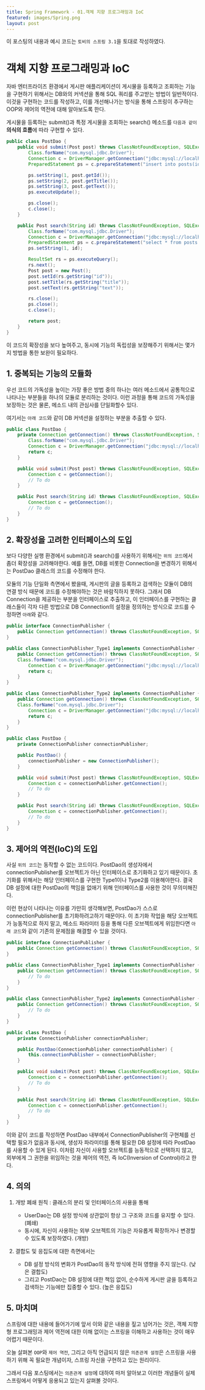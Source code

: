 ```yaml
---
title: Spring Framework - 01.객체 지향 프로그래밍과 IoC
featured: images/Spring.png
layout: post
---
```



이 포스팅의 내용과 예시 코드는 `토비의 스프링 3.1`을 토대로 작성하였다.

# 객체 지향 프로그래밍과 IoC

자바 엔터프라이즈 환경에서 게시판 애플리케이션이 게시물을 등록하고 조회하는 기능을 구현하기 위해서는 DB와의 커넥션을 통해 SQL 쿼리를 주고받는 방법이 일반적이다. 이것을 구현하는 코드를 작성하고, 이를 개선해나가는 방식을 통해 스프링이 추구하는 OOP와 제어의 역전에 대해 알아보도록 한다.

게시물을 등록하는 submit()과 특정 게시물을 조회하는 search() 메소드를 `다음과 같이` **의식의 흐름**에 따라 구현할 수 있다.

``` java
public class PostDao {
    public void submit(Post post) throws ClassNotFoundException, SQLException {
        Class.forName("com.mysql.jdbc.Driver");
        Connection c = DriverManager.getConnection("jdbc:mysql://localhost/webboard","dbid","dbpass");
        PreparedStatement ps = c.prepareStatement("insert into posts(id, title, text) values (?,?,?)");

        ps.setString(1, post.getId());
        ps.setString(2, post.getTitle());
        ps.setString(3, post.getText());
        ps.executeUpdate();

        ps.close();
        c.close();
    }

    public Post search(String id) throws ClassNotFoundException, SQLException {
        Class.forName("com.mysql.jdbc.Driver");
        Connection c = DriverManager.getConnection("jdbc:mysql://localhost/webboard","dbid","dbpass");
        PreparedStatement ps = c.prepareStatement("select * from posts where id=?");
        ps.setString(1, id);

        ResultSet rs = ps.executeQuery();
        rs.next();
        Post post = new Post();
        post.setId(rs.getString("id"));
        post.setTitle(rs.getString("title"));
        post.setText(rs.getString("text"));

        rs.close();
        ps.close();
        c.close();

        return post;
    }
}
```

이 코드의 확장성을 보다 높여주고, 동시에 기능의 독립성을 보장해주기 위해서는 몇가지 방법을 통한 보완이 필요하다.

## 1\. 중복되는 기능의 모듈화

우선 코드의 가독성을 높이는 가장 좋은 방법 중의 하나는 여러 메소드에서 공통적으로 나타나는 부분들을 하나의 모듈로 분리하는 것이다. 이런 과정을 통해 코드의 가독성을 보장하는 것은 물론, 메소드 내의 관심사를 단일화할수 있다.

여기서는 `아래 코드`와 같이 DB 커넥션을 설정하는 부분을 추출할 수 있다.

``` java
public class PostDao {
    private Connection getConnection() throws ClassNotFoundException, SQLException {
        Class.forName("com.mysql.jdbc.Driver");
        Connection c = DriverManager.getConnection("jdbc:mysql://localhost/webboard","dbid","dbpass");
        return c;
    }

    public void submit(Post post) throws ClassNotFoundException, SQLException {
        Connection c = getConnection();
        // To do
    }

    public Post search(String id) throws ClassNotFoundException, SQLException {
        Connection c = getConnection();
        // To do
    }
}
```

## 2\. 확장성을 고려한 인터페이스의 도입

보다 다양한 실행 환경에서 submit()과 search()를 사용하기 위해서는 `위의 코드`에서 좀더 확장성을 고려해야한다. 예를 들면, DB를 비롯한 Connection을 변경하기 위해서는 PostDao 클래스의 코드를 수정해야 한다.

모듈의 기능 단일화 측면에서 봤을때, 게시판의 글을 등록하고 검색하는 모듈이 DB의 연결 방식 때문에 코드를 수정해야하는 것은 바람직하지 못하다. 그래서 DB Connection을 제공하는 부분을 인터페이스로 추출하고, 이 인터페이스를 구현하는 클래스들이 각자 다른 방법으로 DB Connection의 설정을 정의하는 방식으로 코드를 수정하면 `아래`와 같다.

``` java
public interface ConnectionPublisher {
    public Connection getConnection() throws ClassNotFoundException, SQLException;
}

public class ConnectionPublisher_Type1 implements ConnectionPublisher {
    public Connection getConnection() throws ClassNotFoundException, SQLException {
    Class.forName("com.mysql.jdbc.Driver");
        Connection c = DriverManager.getConnection("jdbc:mysql://localhost/webboard","dbid","dbpass");
        return c;
    }
}

public class ConnectionPublisher_Type2 implements ConnectionPublisher {
    public Connection getConnection() throws ClassNotFoundException, SQLException {
    Class.forName("com.mysql.jdbc.Driver");
        Connection c = DriverManager.getConnection("jdbc:mysql://localhost/test_webboard","testid","testpass");
        return c;
    }
}

public class PostDao {
    private ConnectionPublisher connectionPublisher;

    public PostDao() {
        connectionPublisher = new ConnectionPublisher();
    }

    public void submit(Post post) throws ClassNotFoundException, SQLException {
        Connection c = connectionPublisher.getConnection();
        // To do
    }

    public Post search(String id) throws ClassNotFoundException, SQLException {
        Connection c = connectionPublisher.getConnection();
        // To do
    }
}
```

## 3\. 제어의 역전\(IoC\)의 도입

사실 `위의 코드`는 동작할 수 없는 코드이다. PostDao의 생성자에서 connectionPublisher를 오브젝트가 아닌 인터페이스로 초기화하고 있기 때문이다. 초기화를 위해서는 해당 인터페이스를 구현한 Type1이나 Type2를 이용해야한다. 결국 DB 설정에 대한 PostDao의 책임을 없애기 위해 인터페이스를 사용한 것이 무의미해진다.

이런 현상이 나타나는 이유를 가만히 생각해보면, PostDao가 스스로 connectionPublisher를 초기화하려고하기 때문이다. 이 초기화 작업을 해당 오브젝트가 능동적으로 하지 말고, 메소드 파라미터 등을 통해 다른 오브젝트에게 위임한다면 `아래 코드`와 같이 기존의 문제점을 해결할 수 있을 것이다.

``` java
public interface ConnectionPublisher {
    public Connection getConnection() throws ClassNotFoundException, SQLException;
}

public class ConnectionPublisher_Type1 implements ConnectionPublisher {
    public Connection getConnection() throws ClassNotFoundException, SQLException {
        // To do
    }
}

public class ConnectionPublisher_Type2 implements ConnectionPublisher {
    public Connection getConnection() throws ClassNotFoundException, SQLException {
        // To do
    }
}

public class PostDao {
    private ConnectionPublisher connectionPublisher;

    public PostDao(ConnectionPublisher connectionPublisher) {
        this.connectionPublisher = connectionPublisher;
    }

    public void submit(Post post) throws ClassNotFoundException, SQLException {
        Connection c = connectionPublisher.getConnection();
        // To do
    }

    public Post search(String id) throws ClassNotFoundException, SQLException {
        Connection c = connectionPublisher.getConnection();
        // To do
    }
}
```

이와 같이 코드를 작성하면 PostDao 내부에서 ConnectionPublisher의 구현체를 선택할 필요가 없음과 동시에, 생성자 파라미터를 통해 필요한 DB 설정에 따라 PostDao를 사용할 수 있게 된다. 이처럼 자신이 사용할 오브젝트를 능동적으로 선택하지 않고, 외부에게 그 권한을 위임하는 것을 제어의 역전, 즉 IoC(Inversion of Control)라고 한다.

## 4. 의의

1. 개방 폐쇄 원칙 : 클래스의 분리 및 인터페이스의 사용을 통해
    * UserDao는 DB 설정 방식에 상관없이 항상 그 구조와 코드를 유지할 수 있다. (폐쇄)
    * 동시에, 자신이 사용하는 외부 오브젝트의 기능은 자유롭게 확장하거나 변경할 수 있도록 보장하였다. (개방) 


2. 결합도 및 응집도에 대한 측면에서는
    * DB 설정 방식의 변화가 PostDao의 동작 방식에 전혀 영향을 주지 않는다. (낮은 결합도)
    * 그리고 PostDao는 DB 설정에 대한 책임 없이, 순수하게 게시판 글을 등록하고 검색하는 기능에만 집중할 수 있다. (높은 응집도)

## 5. 마치며

스프링에 대한 내용에 들어가기에 앞서 이와 같은 내용을 짚고 넘어가는 것은, 객체 지향형 프로그래밍과 제어 역전에 대한 이해 없이는 스프링을 이해하고 사용하는 것이 매우 어렵기 때문이다.

오늘 살펴본 `OOP`와 `제어 역전`, 그리고 아직 언급되지 않은 `의존관계 설정`은 스프링을 사용하기 위해 꼭 필요한 개념이자, 스프링 자신을 구현하고 있는 원리이다.

그래서 다음 포스팅에서는 `의존관계 설정`에 대하여 마저 알아보고 이러한 개념들이 실제 스프링에서 어떻게 응용되고 있는지 살펴볼 것이다.
